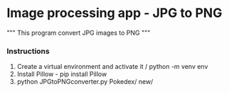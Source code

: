 # Image processing app - JPG to PNG
"""
      This program convert JPG images to PNG
"""

### Instructions
1. Create a virtual environment and activate it / python -m venv env
2. Install Pillow - pip install Pillow
3. python JPGtoPNGconverter.py Pokedex/ new/